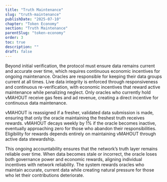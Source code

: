 ```yaml
---
title: "Truth Maintenance"
slug: "truth-maintenance"
publishDate: "2025-07-10"
chapter: "Token Economy"
section: "Truth Maintenance"
parentSlug: "token-economy"
order: 3
toc: true
description: ""
draft: false
---
```


Beyond initial verification, the protocol must ensure data remains current and accurate over time, which requires continuous economic incentives for ongoing maintenance. Oracles are responsible for keeping their data groups current at all times. Live data integrity is enforced through responsiveness and continuous re-verification, with economic incentives that reward active maintenance while penalizing neglect. Only oracles who currently hold vMAHOUT receive gas fees and ad revenue, creating a direct incentive for continuous data maintenance.

vMAHOUT is reassigned if a fresher, validated data submission is made, ensuring that only the oracle maintaining the freshest truth receives rewards. vMAHOUT decays weekly by 1% if the oracle becomes inactive, eventually approaching zero for those who abandon their responsibilities. Eligibility for rewards depends entirely on maintaining vMAHOUT through active data stewardship.

This ongoing accountability ensures that the network’s truth layer remains reliable over time. When data becomes stale or incorrect, the oracle loses both governance power and economic rewards, aligning individual incentives with network reliability. The system rewards oracles who maintain accurate, current data while creating natural pressure for those who let their contributions deteriorate.
